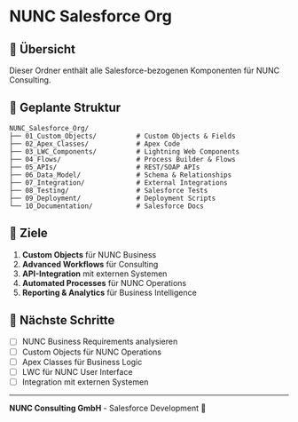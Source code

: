 # NUNC Salesforce Org

## 🏢 Übersicht

Dieser Ordner enthält alle Salesforce-bezogenen Komponenten für NUNC Consulting.

## 📁 Geplante Struktur

```
NUNC_Salesforce_Org/
├── 01_Custom_Objects/          # Custom Objects & Fields
├── 02_Apex_Classes/            # Apex Code
├── 03_LWC_Components/          # Lightning Web Components
├── 04_Flows/                   # Process Builder & Flows
├── 05_APIs/                    # REST/SOAP APIs
├── 06_Data_Model/              # Schema & Relationships
├── 07_Integration/             # External Integrations
├── 08_Testing/                 # Salesforce Tests
├── 09_Deployment/              # Deployment Scripts
└── 10_Documentation/           # Salesforce Docs
```

## 🎯 Ziele

1. **Custom Objects** für NUNC Business
2. **Advanced Workflows** für Consulting
3. **API-Integration** mit externen Systemen
4. **Automated Processes** für NUNC Operations
5. **Reporting & Analytics** für Business Intelligence

## 🚀 Nächste Schritte

- [ ] NUNC Business Requirements analysieren
- [ ] Custom Objects für NUNC Operations
- [ ] Apex Classes für Business Logic
- [ ] LWC für NUNC User Interface
- [ ] Integration mit externen Systemen

---

**NUNC Consulting GmbH** - Salesforce Development 🤖
